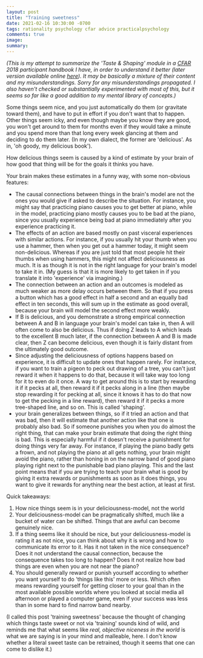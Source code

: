 ```yaml
---
layout: post
title: "Training sweetness"
date: 2021-02-16 10:30:00 -0700
tags: rationality psychology cfar advice practicalpsychology
comments: true
image:
summary:
---
```

*(This is my attempt to summarize the 'Taste & Shaping' module in a [CFAR](https://www.rationality.org/) 2018 participant handbook I have, in order to understand it better (later version available online [here](https://drive.google.com/file/d/1UZYBtOJ3QZ7FTI_4eKjVzBSNUqC_Uba3/view)). It may be basically a mixture of their content and my misunderstandings. Sorry for any misunderstandings propagated. I also haven't checked or substantially experimented with most of this, but it seems so far like a good addition to my mental library of concepts.)*

Some things seem nice, and you just automatically do them (or gravitate toward them), and have to put in effort if you don't want that to happen. Other things seem icky, and even though maybe you know they are good, you won't get around to them for months even if they would take a minute and you spend more than that long every week glancing at them and deciding to do them later. (In my own dialect, the former are 'delicious'. As in, 'oh goody, my delicious book').

How delicious things seem is caused by a kind of estimate by your brain of how good that thing will be for the goals it thinks you have.

Your brain makes these estimates in a funny way, with some non-obvious features:<!--ex-->
- The causal connections between things in the brain's model are not the ones you would give if asked to describe the situation. For instance, you might say that practicing piano causes you to get better at piano, while in the model, practicing piano mostly causes you to be bad at the piano, since you usually experience being bad at piano immediately after you experience practicing it.
- The effects of an action are based mostly on past visceral experiences with similar actions. For instance, if you usually hit your thumb when you use a hammer, then when you get out a hammer today, it might seem non-delicious. Whereas if you are just told that most people hit their thumbs when using hammers, this might not affect deliciousness as much. It is as though it is not in the right language for your brain's model to take it in. (My guess is that it is more likely to get taken in if you translate it into 'experience' via imagining.)
- The connection between an action and an outcomes is modeled as much weaker as more delay occurs between them. So that if you press a button which has a good effect in half a second and an equally bad effect in ten seconds, this will sum up in the estimate as good overall, because your brain will model the second effect more weakly.
- If B is delicious, and you demonstrate a strong empirical connection between A and B in language your brain's model can take in, then A will often come to also be delicious. Thus if doing Z leads to A which leads to the excellent B much later, if the connection between A and B is made clear, then Z can become delicious, even though it is fairly distant from the ultimately good outcome.
- Since adjusting the deliciousness of options happens based on experience, it is difficult to update ones that happen rarely. For instance, if you want to train a pigeon to peck out drawing of a tree, you can't just reward it when it happens to do that, because it will take way too long for it to even do it once. A way to get around this is to start by rewarding it if it pecks at all, then reward it if it pecks along in a line (then maybe stop rewarding it for pecking at all, since it knows it has to do that now to get the pecking in a line reward), then reward it if it pecks a more tree-shaped line, and so on. This is called 'shaping'.
- your brain generalizes between things, so if it tried an action and that was bad, then it will estimate that another action like that one is probably also bad. So if someone punishes you when you do almost the right thing, that can make your brain estimate that doing the right thing is bad. This is especially harmful if it doesn't receive a punishment for doing things very far away. For instance, if playing the piano badly gets a frown, and not playing the piano at all gets nothing, your brain might avoid the piano, rather than honing in on the narrow band of good piano playing right next to the punishable bad piano playing. This and the last point means that if you are trying to teach your brain what is good by giving it extra rewards or punishments as soon as it does things, you want to give it rewards for anything near the best action, at least at first.

Quick takeaways:
1. How nice things seem is in your deliciousness-model, not the world
2. Your deliciousness-model can be pragmatically shifted, much like a bucket of water can be shifted. Things that are awful can become genuinely nice.
3. If a thing seems like it should be nice, but your deliciousness-model is rating it as not nice, you can think about why it is wrong and how to communicate its error to it. Has it not taken in the nice consequence? Does it not understand the causal connection, because the consequence takes too long to happen? Does it not realize how bad things are even when you are not near the piano?
4. You should generally reward or punish yourself according to whether you want yourself to do 'things like this' more or less. Which often means rewarding yourself for getting closer to your goal than in the most available possible worlds where you looked at social media all afternoon or played a computer game, even if your success was less than in some hard to find narrow band nearby.

(I called this post 'training sweetness' because the thought of changing which things taste sweet or not via 'training' sounds kind of wild, and reminds me that what seems like *real, objective niceness in the world* is what we are saying is in your mind and malleable, here. I don't know whether a literal sweet taste can be retrained, though it seems that one can come to dislike it.)
